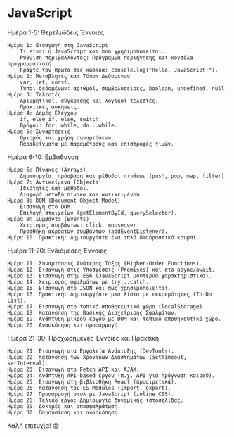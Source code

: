 # JavaScript

Ημέρα 1-5: Θεμελιώδεις Έννοιες

    Ημέρα 1: Εισαγωγή στη JavaScript
        Τι είναι η JavaScript και πού χρησιμοποιείται.
        Ρύθμιση περιβάλλοντος: Πρόγραμμα περιήγησης και κονσόλα προγραμματιστή.
        Γράψτε τον πρώτο σας κώδικα: console.log("Hello, JavaScript!").
    Ημέρα 2: Μεταβλητές και Τύποι Δεδομένων
        var, let, const.
        Τύποι δεδομένων: αριθμοί, συμβολοσειρές, boolean, undefined, null.
    Ημέρα 3: Τελεστές
        Αριθμητικοί, σύγκρισης και λογικοί τελεστές.
        Πρακτικές ασκήσεις.
    Ημέρα 4: Δομές Ελέγχου
        if, else if, else, switch.
        Βρόχοι: for, while, do...while.
    Ημέρα 5: Συναρτήσεις
        Ορισμός και χρήση συναρτήσεων.
        Παραδείγματα με παραμέτρους και επιστροφές τιμών.

Ημέρα 6-10: Εμβάθυνση 

    Ημέρα 6: Πίνακες (Arrays)
        Δημιουργία, πρόσβαση και μέθοδοι πινάκων (push, pop, map, filter).
    Ημέρα 7: Αντικείμενα (Objects)
        Ιδιότητες και μεθόδοι.
        Διαφορά μεταξύ πίνακα και αντικειμένου.
    Ημέρα 8: DOM (Document Object Model)
        Εισαγωγή στο DOM.
        Επιλογή στοιχείων (getElementById, querySelector).
    Ημέρα 9: Συμβάντα (Events)
        Χειρισμός συμβάντων: click, mouseover.
        Προσθήκη ακροατών συμβάντων (addEventListener).
    Ημέρα 10: Πρακτική: Δημιουργήστε ένα απλό διαδραστικό κουμπί.

Ημέρα 11-20: Ενδιάμεσες Έννοιες  

    Ημέρα 11: Συναρτήσεις Ανώτερης Τάξης (Higher-Order Functions).
    Ημέρα 12: Εισαγωγή στις Υποσχέσεις (Promises) και στο async/await.
    Ημέρα 13: Εισαγωγή στην ES6 (JavaScript μοντέρνα χαρακτηριστικά).
    Ημέρα 14: Χειρισμός σφαλμάτων με try...catch.
    Ημέρα 15: Εισαγωγή στο JSON και πώς χρησιμοποιείται.
    Ημέρα 16: Πρακτική: Δημιουργήστε μια λίστα με εκκρεμότητες (To-Do List).
    Ημέρα 17: Εισαγωγή στο τοπικό αποθηκευτικό χώρο (localStorage).
    Ημέρα 18: Κατανόηση της Βασικής Διαχείρισης Σφαλμάτων.
    Ημέρα 19: Ανάπτυξη μικρού έργου με DOM και τοπικό αποθηκευτικό χώρο.
    Ημέρα 20: Ανασκόπηση και προσαρμογή.

Ημέρα 21-30: Προχωρημένες Έννοιες και Πρακτική 

    Ημέρα 21: Εισαγωγή στα Εργαλεία Ανάπτυξης (DevTools).
    Ημέρα 22: Κατανόηση των Χρονικών Διαστημάτων (setTimeout, setInterval).
    Ημέρα 23: Εισαγωγή στο Fetch API και AJAX.
    Ημέρα 24: Ανάπτυξη API-based έργου (π.χ. API για πρόγνωση καιρού).
    Ημέρα 25: Εισαγωγή στη βιβλιοθήκη React (προαιρετικά).
    Ημέρα 26: Κατανόηση του ES Modules (import, export).
    Ημέρα 27: Προσαρμογή στυλ με JavaScript (inline CSS).
    Ημέρα 28: Τελικό έργο: Δημιουργία δυναμικής ιστοσελίδας.
    Ημέρα 29: Δοκιμές και αποσφαλμάτωση.
    Ημέρα 30: Παρουσίαση και ανασκόπηση.

Καλή επιτυχία! 😊
